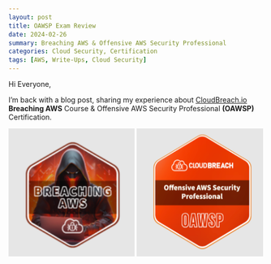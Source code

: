 ```yaml
---
layout: post
title: OAWSP Exam Review
date: 2024-02-26
summary: Breaching AWS & Offensive AWS Security Professional
categories: Cloud Security, Certification
tags: [AWS, Write-Ups, Cloud Security]
---
```


Hi Everyone,

I’m back with a blog post, sharing my experience about [CloudBreach.io](https://cloudbreach.io/) **Breaching AWS** Course & Offensive AWS Security Professional **(OAWSP)** Certification.

<p align="center">
  <img src="/images/oawsp/feature-logo.png">
</p>

